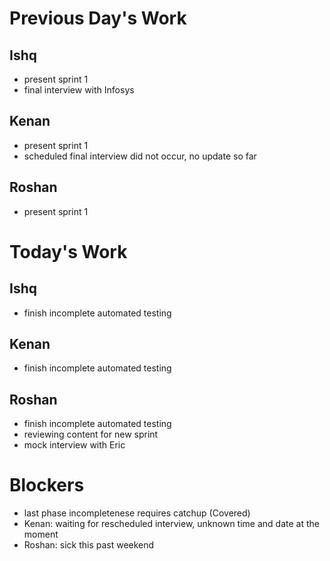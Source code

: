 # Previous Day's Work
## Ishq
- present sprint 1
- final interview with Infosys

## Kenan
- present sprint 1
- scheduled final interview did not occur, no update so far

## Roshan
- present sprint 1

# Today's Work
## Ishq
- finish incomplete automated testing

## Kenan
- finish incomplete automated testing

## Roshan
- finish incomplete automated testing
- reviewing content for new sprint
- mock interview with Eric

# Blockers
- last phase incompletenese requires catchup (Covered)
- Kenan: waiting for rescheduled interview, unknown time and date at the moment
- Roshan: sick this past weekend
